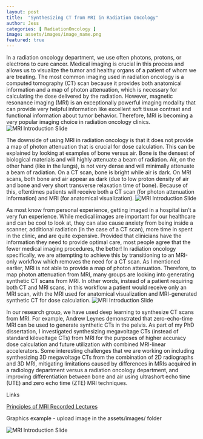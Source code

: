 ```yaml
---
layout: post
title:  "Synthesizing CT from MRI in Radiation Oncology"
author: Jess
categories: [ RadiationOncology ]
image: assets/images/image_name.png
featured: true
---
```


In a radiation oncology department, we use often photons, protons, or electrons to cure cancer. Medical imaging is crucial in this process and allows us to visualize the tumor and healthy organs of a patient of whom we are treating. The most common imaging used in radiation oncology is a computed tomography (CT) scan because it provides both anatomical information and a map of photon attenuation, which is necessary for calculating the dose delivered by the radiation. However, magnetic resonance imaging (MRI) is an exceptionally powerful imaging modality that can provide very helpful information like excellent soft tissue contrast and functional information about tumor behavior. Therefore, MRI is becoming a very popular imaging choice in radiation oncology clinics. ![MRI Introduction Slide](../assets/images/Jess_RadOnc_MRI.png)

The downside of using MRI in radiation oncology is that it does not provide a map of photon attenuation that is crucial for dose calculation. This can be explained by looking at examples of bone versus air. Bone is the densest of biological materials and will highly attenuate a beam of radiation. Air, on the other hand (like in the lungs), is not very dense and will minimally attenuate a beam of radiation. On a CT scan, bone is bright while air is dark. On MRI scans, both bone and air appear as dark (due to low proton density of air and bone and very short transverse relaxation time of bone). Because of this, oftentimes patients will receive both a CT scan (for photon attenuation information) and MRI (for anatomical visualization). ![MRI Introduction Slide](../assets/images/MRI-Introduction.png)

As most know from personal experience, getting imaged in a hospital isn’t a very fun experience. While medical images are important for our healthcare and can be cool to look at, they can also cause anxiety from being inside a scanner, additional radiation (in the case of a CT scan), more time in spent in the clinic, and are quite expensive. Provided that clinicians have the information they need to provide optimal care, most people agree that the fewer medical imaging procedures, the better! In radiation oncology specifically, we are attempting to achieve this by transitioning to an MRI-only workflow which removes the need for a CT scan. As I mentioned earlier, MRI is not able to provide a map of photon attenuation. Therefore, to map photon attenuation from MRI, many groups are looking into generating synthetic CT scans from MRI. In other words, instead of a patient requiring both CT and MRI scans, in this workflow a patient would receive only an MRI scan, with the MRI used for anatomical visualization and MRI-generated synthetic CT for dose calculation. ![MRI Introduction Slide](../assets/images/MRI-Introduction.png)

In our research group, we have used deep learning to synthesize CT scans from MRI. For example, Andrew Leynes demonstrated that zero-echo-time MRI can be used to generate synthetic CTs in the pelvis. As part of my PhD dissertation, I investigated synthesizing megavoltage CTs (instead of standard kilovoltage CTs) from MRI for the purposes of higher accuracy dose calculation and future utilization with combined MRI-linear accelerators. Some interesting challenges that we are working on including synthesizing 3D megavoltage CTs from the combination of 2D radiographs and 3D MRI, mitigating limitations caused by differences in MRIs acquired in a radiology department versus a radiation oncology department, and improving differentiation between bone and air using ultrashort echo time (UTE) and zero echo time (ZTE) MRI techniques.

Links

[Principles of MRI Recorded Lectures](https://www.youtube.com/playlist?list=PLjBt5Iq93BT9eXMsgevVTXKVv4BgVLB1X)

Graphics example - upload image in the assets/images/ folder

![MRI Introduction Slide](../assets/images/MRI-Introduction.png)
